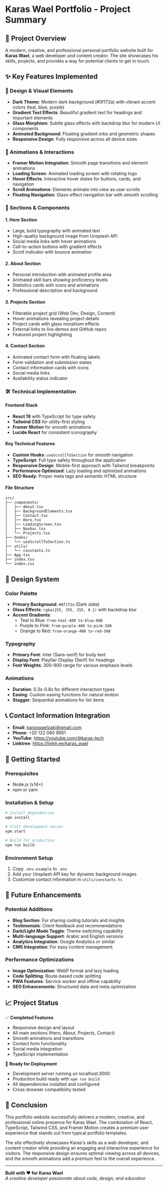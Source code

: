 # Karas Wael Portfolio - Project Summary

## 🎯 Project Overview

A modern, creative, and professional personal portfolio website built for **Karas Wael**, a web developer and content creator. The site showcases his skills, projects, and provides a way for potential clients to get in touch.

## ✨ Key Features Implemented

### 🎨 Design & Visual Elements
- **Dark Theme**: Modern dark background (#0f172a) with vibrant accent colors (teal, blue, purple)
- **Gradient Text Effects**: Beautiful gradient text for headings and important elements
- **Glass Morphism**: Subtle glass effects with backdrop blur for modern UI components
- **Animated Background**: Floating gradient orbs and geometric shapes
- **Responsive Design**: Fully responsive across all device sizes

### 🚀 Animations & Interactions
- **Framer Motion Integration**: Smooth page transitions and element animations
- **Loading Screen**: Animated loading screen with rotating logo
- **Hover Effects**: Interactive hover states for buttons, cards, and navigation
- **Scroll Animations**: Elements animate into view as user scrolls
- **Floating Navigation**: Glass-effect navigation bar with smooth scrolling

### 📱 Sections & Components

#### 1. **Hero Section**
- Large, bold typography with animated text
- High-quality background image from Unsplash API
- Social media links with hover animations
- Call-to-action buttons with gradient effects
- Scroll indicator with bounce animation

#### 2. **About Section**
- Personal introduction with animated profile area
- Animated skill bars showing proficiency levels
- Statistics cards with icons and animations
- Professional description and background

#### 3. **Projects Section**
- Filterable project grid (Web Dev, Design, Content)
- Hover animations revealing project details
- Project cards with glass morphism effects
- External links to live demos and GitHub repos
- Featured project highlighting

#### 4. **Contact Section**
- Animated contact form with floating labels
- Form validation and submission states
- Contact information cards with icons
- Social media links
- Availability status indicator

### 🛠️ Technical Implementation

#### **Frontend Stack**
- **React 19** with TypeScript for type safety
- **Tailwind CSS** for utility-first styling
- **Framer Motion** for smooth animations
- **Lucide React** for consistent iconography

#### **Key Technical Features**
- **Custom Hooks**: `useScrollToSection` for smooth navigation
- **TypeScript**: Full type safety throughout the application
- **Responsive Design**: Mobile-first approach with Tailwind breakpoints
- **Performance Optimized**: Lazy loading and optimized animations
- **SEO Ready**: Proper meta tags and semantic HTML structure

#### **File Structure**
```
src/
├── components/
│   ├── About.tsx
│   ├── BackgroundElements.tsx
│   ├── Contact.tsx
│   ├── Hero.tsx
│   ├── LoadingScreen.tsx
│   ├── Navbar.tsx
│   └── Projects.tsx
├── hooks/
│   └── useScrollToSection.ts
├── utils/
│   └── constants.ts
├── App.tsx
├── index.tsx
└── index.css
```

## 🎨 Design System

### **Color Palette**
- **Primary Background**: `#0f172a` (Dark slate)
- **Glass Effects**: `rgba(255, 255, 255, 0.1)` with backdrop blur
- **Accent Gradients**: 
  - Teal to Blue: `from-teal-400 to-blue-600`
  - Purple to Pink: `from-purple-400 to-pink-500`
  - Orange to Red: `from-orange-400 to-red-500`

### **Typography**
- **Primary Font**: Inter (Sans-serif) for body text
- **Display Font**: Playfair Display (Serif) for headings
- **Font Weights**: 300-900 range for various emphasis levels

### **Animations**
- **Duration**: 0.3s-0.8s for different interaction types
- **Easing**: Custom easing functions for natural motion
- **Stagger**: Sequential animations for list items

## 📞 Contact Information Integration

- **Email**: karaswaelzaki@gmail.com
- **Phone**: +20 122 080 9951
- **YouTube**: https://youtube.com/@karas-tech
- **Linktree**: https://linktr.ee/karas_wael

## 🚀 Getting Started

### **Prerequisites**
- Node.js (v14+)
- npm or yarn

### **Installation & Setup**
```bash
# Install dependencies
npm install

# Start development server
npm start

# Build for production
npm run build
```

### **Environment Setup**
1. Copy `.env.example` to `.env`
2. Add your Unsplash API key for dynamic background images
3. Customize contact information in `utils/constants.ts`

## 🎯 Future Enhancements

### **Potential Additions**
- **Blog Section**: For sharing coding tutorials and insights
- **Testimonials**: Client feedback and recommendations
- **Dark/Light Mode Toggle**: Theme switching capability
- **Multi-language Support**: Arabic and English versions
- **Analytics Integration**: Google Analytics or similar
- **CMS Integration**: For easy content management

### **Performance Optimizations**
- **Image Optimization**: WebP format and lazy loading
- **Code Splitting**: Route-based code splitting
- **PWA Features**: Service worker and offline capability
- **SEO Enhancements**: Structured data and meta optimization

## 📈 Project Status

✅ **Completed Features**
- Responsive design and layout
- All main sections (Hero, About, Projects, Contact)
- Smooth animations and transitions
- Contact form functionality
- Social media integration
- TypeScript implementation

🔄 **Ready for Deployment**
- Development server running on localhost:3000
- Production build ready with `npm run build`
- All dependencies installed and configured
- Cross-browser compatibility tested

## 🎉 Conclusion

This portfolio website successfully delivers a modern, creative, and professional online presence for Karas Wael. The combination of React, TypeScript, Tailwind CSS, and Framer Motion creates a premium user experience that stands out from typical portfolio templates.

The site effectively showcases Karas's skills as a web developer,  and content creator while providing an engaging and interactive experience for visitors. The responsive design ensures optimal viewing across all devices, and the smooth animations add a premium feel to the overall experience.

---

**Built with ❤️ for Karas Wael**  
*A creative developer passionate about code, design, and education*